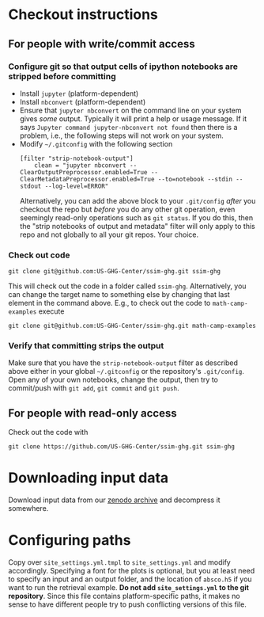 # Checkout instructions
## For people with write/commit access
### Configure git so that output cells of ipython notebooks are stripped before committing
* Install `jupyter` (platform-dependent)
* Install `nbconvert` (platform-dependent)
* Ensure that `jupyter nbconvert` on the command line on your system gives _some_ output. Typically it will print a help or usage message. If it says `Jupyter command jupyter-nbconvert not found` then there is a problem, i.e., the following steps will not work on your system.
* Modify `~/.gitconfig` with the following section
  ```
  [filter "strip-notebook-output"]
      clean = "jupyter nbconvert --ClearOutputPreprocessor.enabled=True --ClearMetadataPreprocessor.enabled=True --to=notebook --stdin --stdout --log-level=ERROR"
  ```
  Alternatively, you can add the above block to your `.git/config` _after_ you checkout the repo but _before_ you do any other git operation, even seemingly read-only operations such as `git status`. If you do this, then the "strip notebooks of output and metadata" filter will only apply to this repo and not globally to all your git repos. Your choice.

### Check out code
```
git clone git@github.com:US-GHG-Center/ssim-ghg.git ssim-ghg
```
This will check out the code in a folder called `ssim-ghg`. Alternatively, you can change the target name to something else by changing that last element in the command above. E.g., to check out the code to `math-camp-examples` execute
```
git clone git@github.com:US-GHG-Center/ssim-ghg.git math-camp-examples
```

### Verify that committing strips the output
Make sure that you have the `strip-notebook-output` filter as described above either in your global `~/.gitconfig` or the repository's `.git/config`. Open any of your own notebooks, change the output, then try to commit/push with `git add`, `git commit` and `git push`.

## For people with read-only access

Check out the code with
```
git clone https://github.com/US-GHG-Center/ssim-ghg.git ssim-ghg
```

# Downloading input data

Download input data from our [zenodo archive](https://doi.org/10.5281/zenodo.15175769) and decompress it somewhere.

# Configuring paths
Copy over `site_settings.yml.tmpl` to `site_settings.yml` and modify accordingly. Specifying a font for the plots is optional, but you at least need to specify an input and an output folder, and the location of `absco.h5` if you want to run the retrieval example. __Do not add `site_settings.yml` to the git repository__. Since this file contains platform-specific paths, it makes no sense to have different people try to push conflicting versions of this file.
